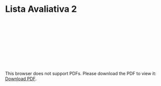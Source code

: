 # Lista Avaliativa 2

<object data="https://ava.catolica.edu.br/d2l/le/dropbox/63410/71348/DownloadAttachment?fid=2258812" type="application/pdf" width="700px" height="700px">
    <embed src="https://ava.catolica.edu.br/d2l/le/dropbox/63410/71348/DownloadAttachment?fid=2258812">
        <p>This browser does not support PDFs. Please download the PDF to view it: <a href="https://ava.catolica.edu.br/d2l/le/dropbox/63410/71348/DownloadAttachment?fid=2258812">Download PDF</a>.</p>
    </embed>
</object>
